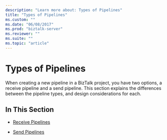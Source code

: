 ```yaml
---
description: "Learn more about: Types of Pipelines"
title: "Types of Pipelines"
ms.custom: ""
ms.date: "06/08/2017"
ms.prod: "biztalk-server"
ms.reviewer: ""
ms.suite: ""
ms.topic: "article"
---
```

# Types of Pipelines
When creating a new pipeline in a BizTalk project, you have two options, a receive pipeline and a send pipeline. This section explains the differences between the pipeline types, and design considerations for each.  
  
## In This Section  
  
-   [Receive Pipelines](../core/receive-pipelines.md)  
  
-   [Send Pipelines](../core/send-pipelines.md)

